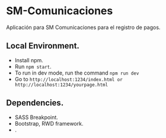 # SM-Comunicaciones

Aplicación para SM Comunicaciones para el registro de pagos.

## Local Environment.

* Install npm.
* Run `npm start`.
* To run in dev mode, run the command `npm run dev`
* Go to `http://localhost:1234/index.html or http://localhost:1234/yourpage.html`

## Dependencies.

* SASS Breakpoint.
* Bootstrap, RWD framework.
* .